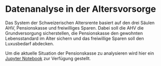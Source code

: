 # Datenanalyse in der Altersvorsorge

Das System der Schweizerischen Altersrente basiert auf den drei Säulen
AHV, Pensionskasse und freiwilliges Sparen. Dabei soll die AHV die
Grundversorgung sicherstellen, die Pensionskasse den gewohnten
Lebensstandard im Alter sichern und das freiwillige Sparen soll den
Luxusbedarf abdecken.

Um die aktuelle Situation der Pensionskasse zu analysieren wird hier ein
[Jupyter Notebook](https://colab.research.google.com/github/ProgrammierenNachOFI/Altersvorsorge/blob/main/docs/pensionskasse_sus.ipynb)
zur Verfügung gestellt.